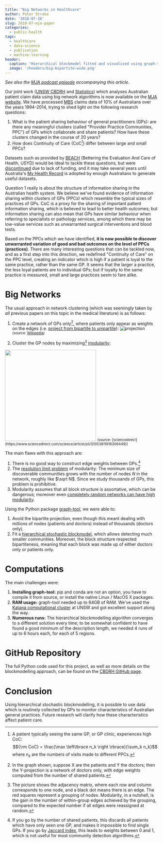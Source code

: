 ```yaml
---
title: "Big Networks in Healthcare"
author: Peter Straka
date: '2018-07-16'
slug: 2018-07-mja-paper
categories:
  - public-health
tags:
  - healthcare
  - data-science
  - publication
  - machine-learning
header:
  caption: "Hierarchical blockmodel fitted and visualised using graph-tool. Doctors (top) are connected to patients (bottom) via a GP consultation recorded in MBS data."
  image: '/headers/big-bipartite-wide.png'
---
```


_See also the
[MJA podcast episode](https://www.mja.com.au/podcast/209/2/mja-podcasts-2018-episode-57-big-gp-data-research-prof-louisa-jorm-and-dr-michael)
accompanying this article._ 

Our joint work
([UNSW CBDRH](https://cbdrh.med.unsw.edu.au/) and
[Statistics](https://www.maths.unsw.edu.au/about/statistics))
which analyses Australian patient claim data using big network algorithms
is now available on the
[MJA website](https://www.mja.com.au/journal/2018/209/2/overcoming-data-drought-exploring-general-practice-australia-network-analysis).
We have processed
[MBS](http://www.mbsonline.gov.au/internet/mbsonline/publishing.nsf/Content/Home)
claims data of 10% of Australians over the years 1994-2014, trying to shed light
on the following research questions:

1. What is the patient sharing behaviour of general practitioners (GPs): are there any
  meaningful clusters (called "Provider Practice Communities, PPC")
  of GPs which collaborate and share patients? How have these
  clusters changed in the course of 20 years?
2. How does Continuity of Care (CoC[^1]) differ between large and small
  PPCs?

[^1]: A patient typically seeing the same GP, or GP clinic, experiences high CoC:
    $${\rm CoC} = \frac{\max \left\lbrace n_k \right \rbrace}{\sum_k n_k}$$
    where $n_k$ are the numbers of visits made to different PPCs.

Datasets such as provided by
[BEACH](http://sydney.edu.au/medicine/public-health/research/beach.php)
(Bettering the Evaluation And Care of Health, USYD)
would be ideal to tackle these questions, but were
[discontinued](http://sydney.edu.au/medicine/fmrc/media/FMRC-closure-2016-06.php)
due to lack of funding, and it may take several years until Australia's
[My Health Record](https://www.myhealthrecord.gov.au/)
is adopted by enough Australians to generate useful datasets.

Question 1 really is about the structure of information sharing in the Australian
health system. We believe we've found evidence of information sharing within clusters
of GPs (PPCs) which resemble the typical sizes of practices of GPs.
CoC is a proxy for the sharing of important patient information sharing,
which is believed to lead to better health outcomes;
but information sharing can also mean that GPs
have similar behaviour when referring to specialists or pathology
services, among which there may be low-value services such as unwarranted
surgical interventions and blood tests.

Based on the PPCs which we have identified,
**it is now possible to discover unwarranted variation of good and bad outcomes
on the level of PPCs (practices)**.
There are many interesting questions that can be tackled now, and
as a first step into this direction, we redefined "Continuity of Care"
on the PPC level, creating an indicator which is high if a patient is loyal
to the same practice, rather than the same GP.
It seems that the larger a practice, the less loyal patients are to individual
GPs; but if loyalty to the same practice is measured, small and large
practices seem to fare alike.


# Big Networks

The usual approach in network clustering
(which was seemingly taken by _all_ previous papers on this topic in the
medical literature)
is as follows:

1. Create a network of GPs only[^3], where patients only appear as weights
on the edges
(i.e. [project from bipartite to unipartite](https://en.wikipedia.org/wiki/Bipartite_network_projection)):
![projection](/img/Bipartite_network_projection.png)
<small> (source: [Wikipedia](https://en.wikipedia.org/wiki/Bipartite_network_projection#/media/File:Bipartite_network_projection.png)) </small>  

2. Cluster the GP nodes by maximizing[^4]
[modularity](https://en.wikipedia.org/wiki/Modularity_(networks)):
<img src="/img/modularity.jpg" width="300">
<small> (source: [sciencedirect](https://www.sciencedirect.com/science/article/pii/S1053811916306449)) </small>  

[^3]: In the graph shown, suppose X are the patients and Y the doctors; then the
    Y-projection is a network of doctors only, with edge weights computed from
    the number of shared patients.

[^4]: The picture shows the adjacency matrix, where each row and column
    corresponds to one node, and a black dot means there is an edge.
    The red squares represent a grouping of nodes.
    Modularity, in a nutshell, is the gain in the
    number of within-group edges achieved by the grouping,
    compared to the expected number if all edges were
    reassigned at random.

The main flaws with this approach are:

1. There is no good way to construct edge weights between GPs.[^2]
2. The
[resolution limit problem](https://en.wikipedia.org/wiki/Modularity_(networks)#Resolution_limit)
of modularity:
The minimum size of discoverable communities grows with the number of nodes
$N$ in the network, roughly like $\sqrt N$. Since we study thousands of GPs,
this problem is prohibitive.
3. Modularity assumes that all block structure is assortative, which can be
dangerous; moreover even
[completely random networks can have high modularity](https://journals.aps.org/pre/abstract/10.1103/PhysRevE.70.025101).

[^2]: If you go by the number of shared patients,
    this discards all patients which have
    only seen one GP, and makes it impossible to find single GPs.
    If you go by [Jaccard index](https://en.wikipedia.org/wiki/Jaccard_index),
    this leads to weights between 0 and 1, which is not useful for most
    community detection algorithms.

Using the Python package
[graph-tool](http://dx.doi.org/10.6084/m9.figshare.1164194),
we were able to:

1. Avoid the bipartite projection, even though this meant dealing with millions
    of nodes (patients and doctors) instead of thousands (doctors only).
2. Fit a
[hierarchical stochastic blockmodel](https://journals.aps.org/prx/abstract/10.1103/PhysRevX.4.011047),
which allows detecting much smaller communities.
Moreover, the block structure respected bipartiteness, meaning that each block
was made up of either doctors only or patients only.


# Computations

The main challenges were:

1. **Installing graph-tool:** pip and conda are not an option, you have to compile
  it from source, or install the native Linux / MacOS X packages.
2. **RAM usage:** graph-tool needed up to 64GB of RAM.
  We've used the
  [Katana computational cluster](https://www.hpc.science.unsw.edu.au/)
  at UNSW and got excellent support along the way.
3. **Numerous runs:** The hierarchical blockmodelling algorithm converges to
  a different solution every time; to be somewhat confident to have found a
  good minimum of the description length, we needed 4 runs of up to 6 hours
  each, for each of 5 regions.


# GitHub Repository

The full Python code used for this project, as well as more details on the
blockmodelling approach, can be found on the
[CBDRH GitHub page](https://github.com/CBDRH/GP-networks).


# Conclusion

Using hierarchical stochastic blockmodelling, it is possible to use data
which is routinely collected by GPs to monitor characteristics of Australian
general practices. Future research will clarify how these characteristics affect
patient care.
